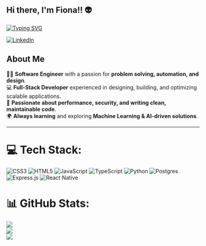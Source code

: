 ## Hi there, I'm Fiona!! 👽
[![Typing SVG](https://readme-typing-svg.demolab.com?font=Fira+Code&pause=1000&color=AD9AFF&width=435&lines=Software+Engineer;Machine+Learning+Enthusiast;Front+End+Engineer)](https://git.io/typing-svg)

[![LinkedIn](https://img.shields.io/badge/LinkedIn-%230077B5.svg?&style=flat-square&logo=linkedin&logoColor=white)](https://www.linkedin.com/in/)

## About Me

👩‍💻 **Software Engineer** with a passion for **problem solving, automation, and design**.  
💻 **Full-Stack Developer** experienced in designing, building, and optimizing scalable applications.  
🚀 **Passionate about performance, security, and writing clean, maintainable code**.  
🌍 **Always learning** and exploring **Machine Learning & AI-driven solutions**.  

---
# 💻 Tech Stack:
![CSS3](https://img.shields.io/badge/css3-%231572B6.svg?style=flat&logo=css3&logoColor=white) ![HTML5](https://img.shields.io/badge/html5-%23E34F26.svg?style=flat&logo=html5&logoColor=white) ![JavaScript](https://img.shields.io/badge/javascript-%23323330.svg?style=flat&logo=javascript&logoColor=%23F7DF1E) ![TypeScript](https://img.shields.io/badge/typescript-%23007ACC.svg?style=flat&logo=typescript&logoColor=white) ![Python](https://img.shields.io/badge/python-3670A0?style=flat&logo=python&logoColor=ffdd54) ![Postgres](https://img.shields.io/badge/postgres-%23316192.svg?style=flat&logo=postgresql&logoColor=white) ![Express.js](https://img.shields.io/badge/express.js-%23404d59.svg?style=flat&logo=express&logoColor=%2361DAFB) ![React Native](https://img.shields.io/badge/react_native-%2320232a.svg?style=flat&logo=react&logoColor=%2361DAFB)
# 📊 GitHub Stats:
![](https://github-readme-stats.vercel.app/api?username=Re-F1&theme=prussian&hide_border=true&include_all_commits=false&count_private=false)<br/>
![](https://nirzak-streak-stats.vercel.app/?user=Re-F1&theme=prussian&hide_border=true)<br/>
![](https://github-readme-stats.vercel.app/api/top-langs/?username=Re-F1&theme=prussian&hide_border=true&include_all_commits=false&count_private=false&layout=compact)
